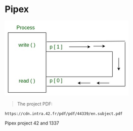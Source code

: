 # Pipex
![image](img/Process.jpeg)
> The project PDF:
```
https://cdn.intra.42.fr/pdf/pdf/44339/en.subject.pdf
```
Pipex project 42 and 1337
